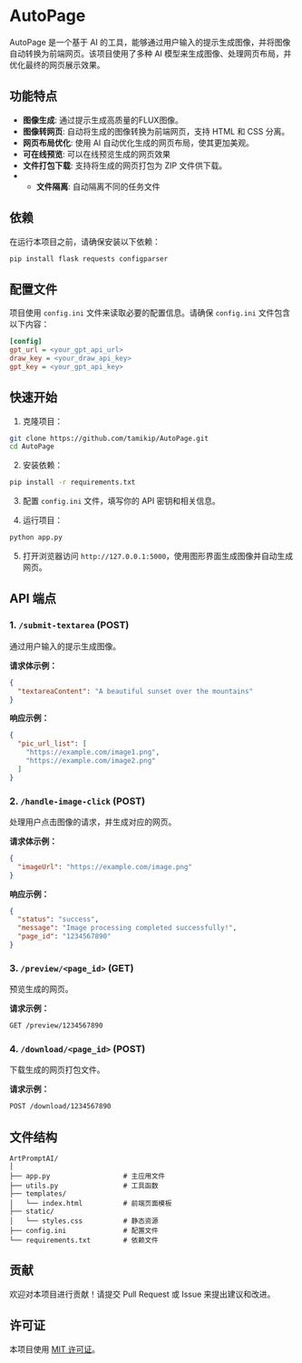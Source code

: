 # AutoPage

AutoPage 是一个基于 AI 的工具，能够通过用户输入的提示生成图像，并将图像自动转换为前端网页。该项目使用了多种 AI 模型来生成图像、处理网页布局，并优化最终的网页展示效果。

## 功能特点

- **图像生成**: 通过提示生成高质量的FLUX图像。
- **图像转网页**: 自动将生成的图像转换为前端网页，支持 HTML 和 CSS 分离。
- **网页布局优化**: 使用 AI 自动优化生成的网页布局，使其更加美观。
- **可在线预览**: 可以在线预览生成的网页效果
- **文件打包下载**: 支持将生成的网页打包为 ZIP 文件供下载。
- - **文件隔离**: 自动隔离不同的任务文件

## 依赖

在运行本项目之前，请确保安装以下依赖：

```bash
pip install flask requests configparser
```

## 配置文件

项目使用 `config.ini` 文件来读取必要的配置信息。请确保 `config.ini` 文件包含以下内容：

```ini
[config]
gpt_url = <your_gpt_api_url>
draw_key = <your_draw_api_key>
gpt_key = <your_gpt_api_key>
```

## 快速开始

1. 克隆项目：

```bash
git clone https://github.com/tamikip/AutoPage.git
cd AutoPage
```

2. 安装依赖：

```bash
pip install -r requirements.txt
```

3. 配置 `config.ini` 文件，填写你的 API 密钥和相关信息。

4. 运行项目：

```bash
python app.py
```

5. 打开浏览器访问 `http://127.0.0.1:5000`，使用图形界面生成图像并自动生成网页。

## API 端点

### 1. `/submit-textarea` (POST)
通过用户输入的提示生成图像。

**请求体示例：**

```json
{
  "textareaContent": "A beautiful sunset over the mountains"
}
```

**响应示例：**

```json
{
  "pic_url_list": [
    "https://example.com/image1.png",
    "https://example.com/image2.png"
  ]
}
```

### 2. `/handle-image-click` (POST)
处理用户点击图像的请求，并生成对应的网页。

**请求体示例：**

```json
{
  "imageUrl": "https://example.com/image.png"
}
```

**响应示例：**

```json
{
  "status": "success",
  "message": "Image processing completed successfully!",
  "page_id": "1234567890"
}
```

### 3. `/preview/<page_id>` (GET)
预览生成的网页。

**请求示例：**

```bash
GET /preview/1234567890
```

### 4. `/download/<page_id>` (POST)
下载生成的网页打包文件。

**请求示例：**

```bash
POST /download/1234567890
```

## 文件结构

```
ArtPromptAI/
│
├── app.py                  # 主应用文件
├── utils.py                # 工具函数
├── templates/
│   └── index.html          # 前端页面模板
├── static/
│   └── styles.css          # 静态资源
├── config.ini              # 配置文件
└── requirements.txt        # 依赖文件
```

## 贡献

欢迎对本项目进行贡献！请提交 Pull Request 或 Issue 来提出建议和改进。

## 许可证

本项目使用 [MIT 许可证](LICENSE)。
```
